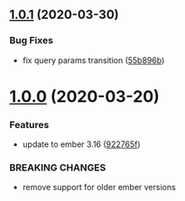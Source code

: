 ## [1.0.1](https://github.com/BBVAEngineering/ember-state/compare/v1.0.0...v1.0.1) (2020-03-30)


### Bug Fixes

* fix query params transition ([55b896b](https://github.com/BBVAEngineering/ember-state/commit/55b896be91f2ddd6bb32f5fc5a3285291acf0e90))

# [1.0.0](https://github.com/BBVAEngineering/ember-state/compare/v0.0.5...v1.0.0) (2020-03-20)


### Features

* update to ember 3.16 ([922765f](https://github.com/BBVAEngineering/ember-state/commit/922765f430e4d1147cfe20b18c9ffa9fa6a0f459))


### BREAKING CHANGES

* remove support for older ember versions
